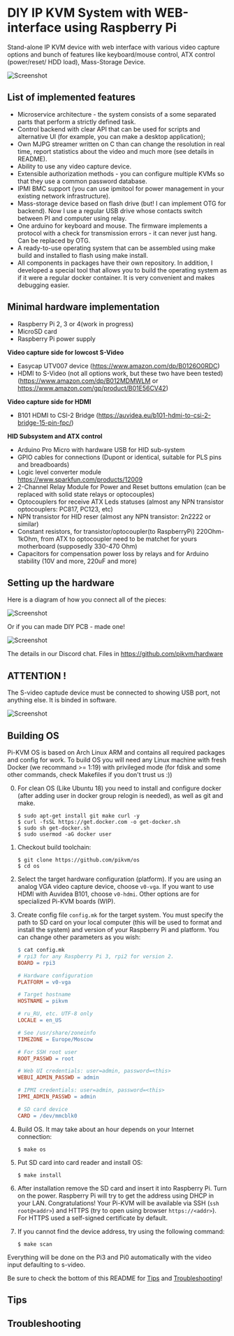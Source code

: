 # DIY IP KVM System with WEB-interface using Raspberry Pi
Stand-alone IP KVM device with web interface with various video capture options and bunch of features like keyboard/mouse control, ATX control (power/reset/ HDD load), Mass-Storage Device. 

![Screenshot](image1.png)

## List of implemented features

- Microservice architecture - the system consists of a some separated parts that perform a strictly defined task.
- Control backend with clear API that can be used for scripts and alternative UI (for example, you can make a desktop application);
- Own MJPG streamer written on C than can change the resolution in real time, report statistics about the video and much more (see details in README).
- Ability to use any video capture device.
- Extensible authorization methods - you can configure multiple KVMs so that they use a common password database.
- IPMI BMC support (you can use ipmitool for power management in your existing network infrastructure).
- Mass-storage device based on flash drive (but! I can implement OTG for backend). Now I use a regular USB drive whose contacts switch between PI and computer using relay.
- One arduino for keyboard and mouse. The firmware implements a protocol with a check for transmission errors - it can never just hang. Can be replaced by OTG.
- A ready-to-use operating system that can be assembled using make build and installed to flash using make install.
- All components in packages have their own repository. In addition, I developed a special tool that allows you to build the operating system as if it were a regular docker container. It is very convenient and makes debugging easier.


## Minimal hardware implementation
- Raspberry Pi 2, 3 or 4(work in progress)
- MicroSD card
- Raspberry Pi power supply

**Video capture side for lowcost S-Video**
- Easycap UTV007 device (https://www.amazon.com/dp/B0126O0RDC)
- HDMI to S-Video (not all options work, but these two have been tested) (https://www.amazon.com/dp/B012MDMWLM or https://www.amazon.com/gp/product/B01E56CV42)
  
**Video capture side for HDMI**
- B101 HDMI to CSI-2 Bridge (https://auvidea.eu/b101-hdmi-to-csi-2-bridge-15-pin-fpc/)

**HID Subsystem and ATX control**
- Arduino Pro Micro with hardware USB for HID sub-system
- GPIO cables for connections (Dupont or identical, suitable for PLS pins and breadboards)
- Logic level converter module https://www.sparkfun.com/products/12009
- 2-Channel Relay Module for Power and Reset buttons emulation (can be replaced with solid state relays or optocouples)
- Optocouplers for receive ATX Leds statuses (almost any NPN transistor optocouplers: PC817, PC123, etc)
- NPN transistor for HID reser (almost any NPN transistor: 2n2222 or similar) 
- Constant resistors, for transistor/optocoupler(to RaspberryPi) 220Ohm-1kOhm, from ATX to optocoupler need to be matchet for yours motherboard (supposedly 330-470 Ohm)
- Capacitors for compensation power loss by relays and for Arduino stability (10V and more, 220uF and more)


## Setting up the hardware
Here is a diagram of how you connect all of the pieces:

![Screenshot](image2.png)

Or if you can made DIY PCB - made one!

![Screenshot](image3.jpg)

The details in our Discord chat. Files in https://github.com/pikvm/hardware

## ATTENTION !

The S-video captude device must be connected to showing USB port, not anything else. It is binded in software.

![Screenshot](image4.jpg)

## Building OS
Pi-KVM OS is based on Arch Linux ARM and contains all required packages and config for work. To build OS you will need any Linux machine with fresh Docker (we recommand >= 1:19) with privileged mode (for fdisk and some other commands, check Makefiles if you don't trust us :))

0. For clean OS (Like Ubuntu 18) you need to install and configure docker (after adding user in docker group relogin is needed), as well as git and make.
    ```shell
    $ sudo apt-get install git make curl -y
    $ curl -fsSL https://get.docker.com -o get-docker.sh
    $ sudo sh get-docker.sh
    $ sudo usermod -aG docker user
    ```

1. Checkout build toolchain:
    ```shell
    $ git clone https://github.com/pikvm/os
    $ cd os
    ```

2. Select the target hardware configuration (platform). If you are using an analog VGA video capture device, choose `v0-vga`. If you want to use HDMI with Auvidea B101, choose `v0-hdmi`. Other options are for specialized Pi-KVM boards (WIP).

3. Create config file `config.mk` for the target system. You must specify the path to SD card on your local computer (this will be used to format and install the system) and version of your Raspberry Pi and platform. You can change other parameters as you wish:
    ```Makefile
    $ cat config.mk
    # rpi3 for any Raspberry Pi 3, rpi2 for version 2.
    BOARD = rpi3
    
    # Hardware configuration
    PLATFORM = v0-vga
    
    # Target hostname
    HOSTNAME = pikvm
    
    # ru_RU, etc. UTF-8 only
    LOCALE = en_US
    
    # See /usr/share/zoneinfo
    TIMEZONE = Europe/Moscow
    
    # For SSH root user
    ROOT_PASSWD = root
    
    # Web UI credentials: user=admin, password=<this>
    WEBUI_ADMIN_PASSWD = admin
    
    # IPMI credentials: user=admin, password=<this>
    IPMI_ADMIN_PASSWD = admin
    
    # SD card device
    CARD = /dev/mmcblk0
    ```

4. Build OS. It may take about an hour depends on your Internet connection:
    ```shell
    $ make os
    ```
    
5. Put SD card into card reader and install OS:
    ```shell
    $ make install
    ```
    
6. After installation remove the SD card and insert it into Raspberry Pi. Turn on the power. Raspberry Pi will try to get the address using DHCP in your LAN. Congratulations! Your Pi-KVM will be available via SSH (`ssh root@<addr>`) and HTTPS (try to open using browser `https://<addr>`). For HTTPS used a self-signed certificate by default.

7. If you cannot find the device address, try using the following command:
    ```shell
    $ make scan
    ```

Everything will be done on the Pi3 and Pi0 automatically with the video input defaulting to s-video.

Be sure to check the bottom of this README for [Tips](#tips) and [Troubleshooting](#troubleshooting)!

## Tips

## Troubleshooting

